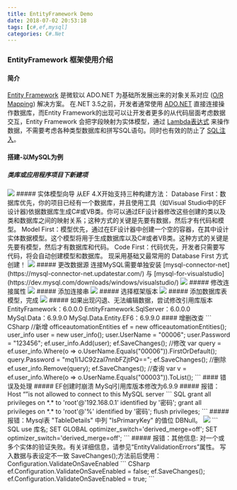 ```yaml
---
title: EntityFramework Demo
date: 2018-07-02 20:53:18
tags: [c#,ef,mysql]
categories: C#.Net
---
```

### EntityFramework 框架使用介绍
<!-- more -->
#### 简介
[Entity Framework](https://baike.baidu.com/item/ADO.NET%20Entity%20Framework/6444727?fr=aladdin) 是微软以 ADO.NET 为基础所发展出来的对象关系对应 ([O/R Mapping](https://baike.baidu.com/item/%E5%AF%B9%E8%B1%A1%E5%85%B3%E7%B3%BB%E6%98%A0%E5%B0%84/311152?fromtitle=O%2FR%20Mapping&fromid=1229659)) 解决方案。
在.NET 3.5之前，开发者通常使用 [ADO.NET](/blog/2016/12/21/csharp-ADOHelper/) 直接连接操作数据库，而Entity Framework的出现可以让开发者更多的从代码层面考虑数据交互，Entity Framework 会把字段映射为实体模型，通过 [Lambda表达式](https://baike.baidu.com/item/Lambda%E8%A1%A8%E8%BE%BE%E5%BC%8F/4585794?fr=aladdin) 来操作数据，不需要考虑各种类型数据库和拼写SQL语句。同时也有效的防止了 [SQL注入](https://baike.baidu.com/item/sql%E6%B3%A8%E5%85%A5)。
#### 搭建-以MySQL为例
##### 类库或应用程序项目下新建项
<img src="https://raw.githubusercontent.com/Sadness96/sadness96.github.io/master/images/blog/csharp-EntityFramework/ef1.png"/>
##### 实体模型向导
从EF 4.X开始支持三种构建方法：
Database First：数据库优先，你的项目已经有一个数据库，并且使用工具（如Visual Studio中的EF设计器)依据数据库生成C#或VB类。你可以通过EF设计器修改这些创建的类以及类和数据库之间的映射关系；这种方式的关键是先要有数据，然后才有代码和模型。
Model First：模型优先，通过在EF设计器中创建一个空的容器，在其中设计实体数据模型。这个模型将用于生成数据库以及C#或者VB类。这种方式的关键是先要有模型，然后才有数据库和代码。
Code First：代码优先，开发者只需要写代码，将会自动创建模型和数据库。
现采用基础又最常用的 Database First 方式创建！
<img src="https://raw.githubusercontent.com/Sadness96/sadness96.github.io/master/images/blog/csharp-EntityFramework/ef2.png"/>
##### 更改数据源
连接MySQL需要单独安装 [mysql-connector-net](https://mysql-connector-net.updatestar.com/) 与 [mysql-for-visualstudio](https://dev.mysql.com/downloads/windows/visualstudio/)
<img src="https://raw.githubusercontent.com/Sadness96/sadness96.github.io/master/images/blog/csharp-EntityFramework/ef3.png"/>
##### 修改连接属性
<img src="https://raw.githubusercontent.com/Sadness96/sadness96.github.io/master/images/blog/csharp-EntityFramework/ef4.png"/>
##### 添加连接串
<img src="https://raw.githubusercontent.com/Sadness96/sadness96.github.io/master/images/blog/csharp-EntityFramework/ef5.png"/>
##### 选择框架版本
<img src="https://raw.githubusercontent.com/Sadness96/sadness96.github.io/master/images/blog/csharp-EntityFramework/ef6.png"/>
##### 添加数据库表模型，完成
<img src="https://raw.githubusercontent.com/Sadness96/sadness96.github.io/master/images/blog/csharp-EntityFramework/ef7.png"/>
##### 如果出现闪退、无法编辑数据，尝试修改引用库版本
EntityFramework：6.0.0.0
EntityFramework.SqlServer：6.0.0.0
MySql.Data：6.9.9.0
MySql.Data.Entity.EF6：6.9.9.0
#### 增删改查
``` CSharp
//新增
officeautomationEntities ef = new officeautomationEntities();
user_info user = new user_info();
user.UserName = "00006";
user.Password = "123456";
ef.user_info.Add(user);
ef.SaveChanges();
//修改
var query = ef.user_info.Where(o => o.UserName.Equals("00006")).FirstOrDefault();
query.Password = "mq1i1JC92zal7nnbFZjtPQ==";
ef.SaveChanges();
//删除
ef.user_info.Remove(query);
ef.SaveChanges();
//查询
var v = ef.user_info.Where(o => o.UserName.Equals("00003")).ToList();
```
#### 错误及处理
##### EF创建时崩溃
MySql引用库版本修改为6.9.9
##### 报错：Host “”is not allowed to connect to this MySQL server
``` SQL
grant all privileges on *.* to 'root'@'192.168.0.1' identified by '密码';
grant all privileges on *.* to 'root'@'%' identified by '密码';
flush privileges;
```
##### 报错：Mysql表 "TableDetails" 中列 "IsPrimaryKey" 的值位 DBNull。
<img src="https://raw.githubusercontent.com/Sadness96/sadness96.github.io/master/images/blog/csharp-EntityFramework/error1.png"/>
``` SQL
use 库名;
SET GLOBAL optimizer_switch='derived_merge=off';
SET optimizer_switch='derived_merge=off';
```
##### 报错：其他信息: 对一个或多个实体的验证失败。有关详细信息，请参见“EntityValidationErrors”属性。
写入数据与表设定不一致
SaveChanges();方法前后使用：Configuration.ValidateOnSaveEnabled 
``` CSharp
ef.Configuration.ValidateOnSaveEnabled = false;
ef.SaveChanges();
ef.Configuration.ValidateOnSaveEnabled = true;
```